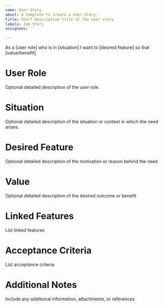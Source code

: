 ```yaml
---
name: User Story
about: A template to create a User Story.
title: Short descriptive title of the user story
labels: Job Story
assignees: ''

---
```


As a [user role]
who is in [situation]
I want to [desired feature]
so that [value/benefit]

# User Role
Optional detailed description of the user role.

# Situation
Optional detailed description of the situation or context in which the need arises.

# Desired Feature
Optional detailed description of the motivation or reason behind the need

# Value
Optional detailed description of the desired outcome or benefit

# Linked Features
List linked features

# Acceptance Criteria
List acceptance criteria

# Additional Notes
Include any additional information, attachments, or references
